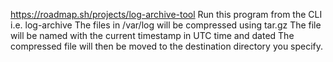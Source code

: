 https://roadmap.sh/projects/log-archive-tool
Run this program from the CLI i.e. log-archive <destinationDir>
The files in /var/log will be compressed using tar.gz
The file will be named with the current timestamp in UTC time and dated
The compressed file will then be moved to the destination directory you specify. 

